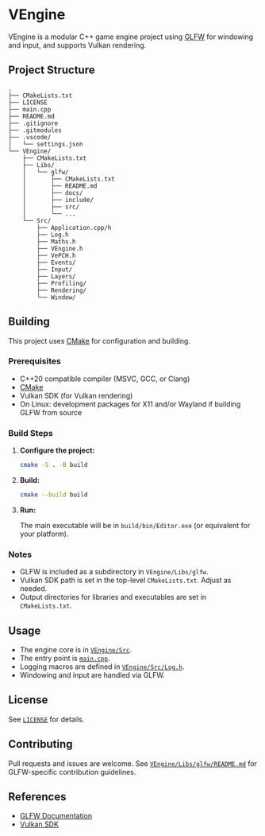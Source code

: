 # VEngine

VEngine is a modular C++ game engine project using [GLFW](VEngine/Libs/glfw/README.md) for windowing and input, and supports Vulkan rendering.

## Project Structure

```
.
├── CMakeLists.txt
├── LICENSE
├── main.cpp
├── README.md
├── .gitignore
├── .gitmodules
├── .vscode/
│   └── settings.json
└── VEngine/
    ├── CMakeLists.txt
    ├── Libs/
    │   └── glfw/
    │       ├── CMakeLists.txt
    │       ├── README.md
    │       ├── docs/
    │       ├── include/
    │       ├── src/
    │       └── ...
    └── Src/
        ├── Application.cpp/h
        ├── Log.h
        ├── Maths.h
        ├── VEngine.h
        ├── VePCH.h
        ├── Events/
        ├── Input/
        ├── Layers/
        ├── Profiling/
        ├── Rendering/
        └── Window/
```

## Building

This project uses [CMake](https://cmake.org/) for configuration and building.

### Prerequisites

- C++20 compatible compiler (MSVC, GCC, or Clang)
- [CMake](https://cmake.org/download/)
- Vulkan SDK (for Vulkan rendering)
- On Linux: development packages for X11 and/or Wayland if building GLFW from source

### Build Steps

1. **Configure the project:**

   ```sh
   cmake -S . -B build
   ```

2. **Build:**

   ```sh
   cmake --build build
   ```

3. **Run:**

   The main executable will be in `build/bin/Editor.exe` (or equivalent for your platform).

### Notes

- GLFW is included as a subdirectory in `VEngine/Libs/glfw`.
- Vulkan SDK path is set in the top-level `CMakeLists.txt`. Adjust as needed.
- Output directories for libraries and executables are set in `CMakeLists.txt`.

## Usage

- The engine core is in [`VEngine/Src`](VEngine/Src).
- The entry point is [`main.cpp`](main.cpp).
- Logging macros are defined in [`VEngine/Src/Log.h`](VEngine/Src/Log.h).
- Windowing and input are handled via GLFW.

## License

See [`LICENSE`](LICENSE) for details.

## Contributing

Pull requests and issues are welcome. See [`VEngine/Libs/glfw/README.md`](VEngine/Libs/glfw/README.md) for GLFW-specific contribution guidelines.

## References

- [GLFW Documentation](https://www.glfw.org/docs/latest/)
- [Vulkan SDK](https://vulkan.lunarg.com/)
